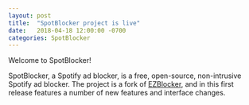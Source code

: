 ```yaml
---
layout: post
title:  "SpotBlocker project is live"
date:   2018-04-18 12:00:00 -0700
categories: SpotBlocker
---
```


Welcome to SpotBlocker!

SpotBlocker, a Spotify ad blocker, is a free, open-source, non-intrusive Spotify ad blocker.
The project is a fork of [EZBlocker](https://www.ericzhang.me/projects/spotify-ad-blocker-ezblocker), and in this first release features a number of new features and interface changes.